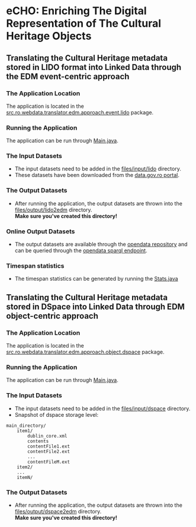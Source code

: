 # eCHO: Enriching The Digital Representation of The Cultural Heritage Objects

## Translating the Cultural Heritage metadata stored in LIDO format into Linked Data through the EDM event-centric approach

### The Application Location
The application is located in the [src.ro.webdata.translator.edm.approach.event.lido](https://github.com/iliedorobat/enriching-cultural-heritage-metadata/tree/master/src/ro/webdata/translator/edm/approach/event/lido) package.

### Running the Application
The application can be run through [Main.java](https://github.com/iliedorobat/enriching-cultural-heritage-metadata/blob/master/src/ro/webdata/translator/edm/approach/event/lido/Main.java).

### The Input Datasets
* The input datasets need to be added in the [files/input/lido](https://github.com/iliedorobat/enriching-cultural-heritage-metadata/tree/master/files/input/lido) directory.
* These datasets have been downloaded from the [data.gov.ro portal](http://data.gov.ro/organization/institutul-national-al-patrimoniului).

### The Output Datasets
* After running the application, the output datasets are thrown into the [files/output/lido2edm](https://github.com/iliedorobat/enriching-cultural-heritage-metadata/tree/master/files/output/lido2edm) directory.<br/>
**Make sure you've created this directory!**

### Online Output Datasets
* The output datasets are available through the [opendata repository](http://opendata.cs.pub.ro/repo/core/admin/dataview.html)
and can be queried through the [opendata sparql endpoint](http://opendata.cs.pub.ro/repo/sparql/admin/squebi.html).

### Timespan statistics
* The timespan statistics can be generated by running the [Stats.java](https://github.com/iliedorobat/enriching-cultural-heritage-metadata/blob/master/src/ro/webdata/translator/edm/approach/event/lido/Main.java)

## Translating the Cultural Heritage metadata stored in DSpace into Linked Data through EDM object-centric approach

### The Application Location
The application is located in the [src.ro.webdata.translator.edm.approach.object.dspace](https://github.com/iliedorobat/enriching-cultural-heritage-metadata/tree/master/src/ro/webdata/translator/edm/approach/object/dspace) package.

### Running the Application
The application can be run through [Main.java](https://github.com/iliedorobat/enriching-cultural-heritage-metadata/blob/master/src/ro/webdata/translator/edm/approach/object/dspace/Main.java).

### The Input Datasets
* The input datasets need to be added in the [files/input/dspace](https://github.com/iliedorobat/enriching-cultural-heritage-metadata/tree/master/files/input/dspace) directory.
* Snapshot of dspace storage level:
```
main_directory/
    item1/
        dublin_core.xml
        contents
        contentFile1.ext
        contentFile2.ext
        ...
        contentFileM.ext
    item2/
    ...
    itemN/
```

### The Output Datasets
* After running the application, the output datasets are thrown into the [files/output/dspace2edm](https://github.com/iliedorobat/enriching-cultural-heritage-metadata/tree/master/files/output/dspace2edm) directory.<br/>
**Make sure you've created this directory!**
